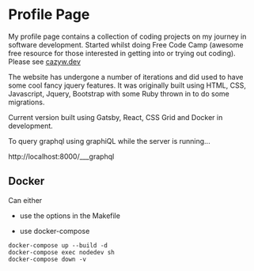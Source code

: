 # Profile Page

My profile page contains a collection of coding projects on my journey in software development. Started whilst doing Free Code Camp (awesome free resource for those interested in getting into or trying out coding). Please see [cazyw.dev](https://cazyw.dev)

The website has undergone a number of iterations and did used to have some cool fancy jquery features. It was originally built using HTML, CSS, Javascript, Jquery, Bootstrap with some Ruby thrown in to do some migrations.

Current version built using Gatsby, React, CSS Grid and Docker in development.

To query graphql using graphiQL while the server is running...

http://localhost:8000/___graphql

## Docker

Can either

- use the options in the Makefile

- use docker-compose

```
docker-compose up --build -d
docker-compose exec nodedev sh
docker-compose down -v
```
